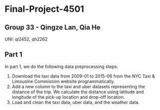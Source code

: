 # Final-Project-4501
## Group 33 - Qingze Lan, Qia He
UNI: ql2452, qh2262
## Part 1
In part 1, we do the following data preprocessing steps:
1. Download the taxi data from 2009-01 to 2015-06 from the NYC Taxi & Limousine Commission website programmatically.
2. Add a new column to the taxi and uber datasets representing the distance of the trip. We calculate the distance using latitude and longitude of the pick-up location and drop-off location.
3. Load and clean the taxi data, uber data, and the weather data.
